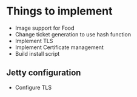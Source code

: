 # Things to implement

* Image support for Food
* Change ticket generation to use hash function
* Implement TLS
* Implement Certificate management
* Build install script

## Jetty configuration
* Configure TLS
